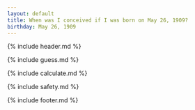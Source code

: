 ```yaml
---
layout: default
title: When was I conceived if I was born on May 26, 1909?
birthday: May 26, 1909
---
```


{% include header.md %}

{% include guess.md %}

{% include calculate.md %}

{% include safety.md %}

{% include footer.md %}



